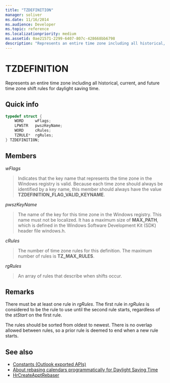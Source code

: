 ```yaml
---
title: "TZDEFINITION"
manager: soliver
ms.date: 11/16/2014
ms.audience: Developer
ms.topic: reference
ms.localizationpriority: medium
ms.assetid: 0ae21571-2299-6407-807c-428668bb6798
description: "Represents an entire time zone including all historical, current, and future time zone shift rules for daylight saving time."
---
```


# TZDEFINITION

Represents an entire time zone including all historical, current, and future time zone shift rules for daylight saving time.
  
## Quick info

```cpp
typedef struct { 
    WORD     wFlags;  
    LPWSTR   pwszKeyName; 
    WORD     cRules; 
    TZRULE*  rgRules; 
} TZDEFINITION;
```

## Members

_wFlags_
  
> Indicates that the key name that represents the time zone in the Windows registry is valid. Because each time zone should always be identified by a key name, this member should always have the value **TZDEFINITION_FLAG_VALID_KEYNAME**.

_pwszKeyName_
  
> The name of the key for this time zone in the Windows registry. This name must not be localized. It has a maximum size of **MAX_PATH**, which is defined in the Windows Software Development Kit (SDK) header file windows.h.
    
_cRules_
  
> The number of time zone rules for this definition. The maximum number of rules is **TZ_MAX_RULES**.
    
_rgRules_
  
> An array of rules that describe when shifts occur.

## Remarks

There must be at least one rule in *rgRules*. The first rule in *rgRules* is considered to be the rule to use until the second rule starts, regardless of the *stStart* on the first rule.
  
The rules should be sorted from oldest to newest. There is no overlap allowed between rules, so a prior rule is deemed to end when a new rule starts.
  
## See also

- [Constants (Outlook exported APIs)](constants-outlook-exported-apis.md)
- [About rebasing calendars programmatically for Daylight Saving Time](about-rebasing-calendars-programmatically-for-daylight-saving-time.md)  
- [HrCreateApptRebaser](hrcreateapptrebaser.md)
